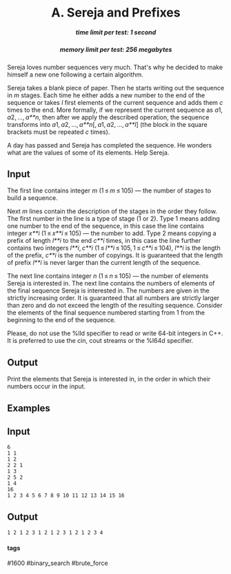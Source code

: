 <h1 style='text-align: center;'> A. Sereja and Prefixes</h1>

<h5 style='text-align: center;'>time limit per test: 1 second</h5>
<h5 style='text-align: center;'>memory limit per test: 256 megabytes</h5>

Sereja loves number sequences very much. That's why he decided to make himself a new one following a certain algorithm.

Sereja takes a blank piece of paper. Then he starts writing out the sequence in *m* stages. Each time he either adds a new number to the end of the sequence or takes *l* first elements of the current sequence and adds them *c* times to the end. More formally, if we represent the current sequence as *a*1, *a*2, ..., *a**n*, then after we apply the described operation, the sequence transforms into *a*1, *a*2, ..., *a**n*[, *a*1, *a*2, ..., *a**l*] (the block in the square brackets must be repeated *c* times). 

A day has passed and Sereja has completed the sequence. He wonders what are the values of some of its elements. Help Sereja.

## Input

The first line contains integer *m* (1 ≤ *m* ≤ 105) — the number of stages to build a sequence. 

Next *m* lines contain the description of the stages in the order they follow. The first number in the line is a type of stage (1 or 2). Type 1 means adding one number to the end of the sequence, in this case the line contains integer *x**i* (1 ≤ *x**i* ≤ 105) — the number to add. Type 2 means copying a prefix of length *l**i* to the end *c**i* times, in this case the line further contains two integers *l**i*, *c**i* (1 ≤ *l**i* ≤ 105, 1 ≤ *c**i* ≤ 104), *l**i* is the length of the prefix, *c**i* is the number of copyings. It is guaranteed that the length of prefix *l**i* is never larger than the current length of the sequence.

The next line contains integer *n* (1 ≤ *n* ≤ 105) — the number of elements Sereja is interested in. The next line contains the numbers of elements of the final sequence Sereja is interested in. The numbers are given in the strictly increasing order. It is guaranteed that all numbers are strictly larger than zero and do not exceed the length of the resulting sequence. Consider the elements of the final sequence numbered starting from 1 from the beginning to the end of the sequence.

Please, do not use the %lld specifier to read or write 64-bit integers in С++. It is preferred to use the cin, cout streams or the %I64d specifier.

## Output

Print the elements that Sereja is interested in, in the order in which their numbers occur in the input. 

## Examples

## Input


```
6  
1 1  
1 2  
2 2 1  
1 3  
2 5 2  
1 4  
16  
1 2 3 4 5 6 7 8 9 10 11 12 13 14 15 16  

```
## Output


```
1 2 1 2 3 1 2 1 2 3 1 2 1 2 3 4  

```


#### tags 

#1600 #binary_search #brute_force 